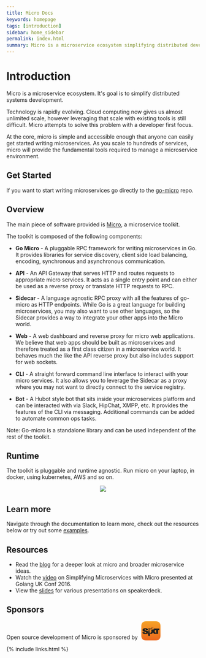 ```yaml
---
title: Micro Docs
keywords: homepage
tags: [introduction]
sidebar: home_sidebar
permalink: index.html
summary: Micro is a microservice ecosystem simplifying distributed development. It provides the fundamental building blocks for developing distributed applications. The micro documentation is here as a guide for adopting Micro.
---
```


# Introduction

Micro is a microservice ecosystem. It's goal is to simplify distributed systems development. 

Technology is rapidly evolving. Cloud computing now gives us almost unlimited scale, however leveraging that scale with existing tools is still difficult. 
Micro attempts to solve this problem with a developer first focus.

At the core, micro is simple and accessible enough that anyone can easily get started writing microservices. As you scale to hundreds of services, micro 
will provide the fundamental tools required to manage a microservice environment.

## Get Started

If you want to start writing microservices go directly to the [go-micro](https://github.com/micro/go-micro) repo.

## Overview

The main piece of software provided is [Micro](https://github.com/micro/micro), a microservice toolkit.

The toolkit is composed of the following components:

- **Go Micro** - A pluggable RPC framework for writing microservices in Go. It provides libraries for 
service discovery, client side load balancing, encoding, synchronous and asynchronous communication.


- **API** - An API Gateway that serves HTTP and routes requests to appropriate micro services. 
It acts as a single entry point and can either be used as a reverse proxy or translate HTTP requests to RPC.

- **Sidecar** - A language agnostic RPC proxy with all the features of go-micro as HTTP endpoints. While Go is a great language for building microservices, 
you may also want to use other languages, so the Sidecar provides a way to integrate your other apps into the Micro world.

- **Web** - A web dashboard and reverse proxy for micro web applications. We believe that 
web apps should be built as microservices and therefore treated as a first class citizen in a microservice world. It behaves much the like the API 
reverse proxy but also includes support for web sockets.

- **CLI** - A straight forward command line interface to interact with your micro services. 
It also allows you to leverage the Sidecar as a proxy where you may not want to directly connect to the service registry.

- **Bot** - A Hubot style bot that sits inside your microservices platform and can be interacted with via Slack, HipChat, XMPP, etc. 
It provides the features of the CLI via messaging. Additional commands can be added to automate common ops tasks.
  
Note: Go-micro is a standalone library and can be used independent of the rest of the toolkit.

## Runtime

The toolkit is pluggable and runtime agnostic. Run micro on your laptop, in docker, using kubernetes, AWS and so on.

<p align="center">
  <img src="images/overview.png" />
</p>

## Learn more

Navigate through the documentation to learn more, check out the resources below or try out some [examples](https://github.com/micro/examples).

## Resources

- Read the [blog](https://micro.mu/blog/) for a deeper look at micro and broader microservice ideas.
- Watch the [video](https://www.youtube.com/watch?v=xspaDovwk34) on Simplifying Microservices with Micro presented at Golang UK Conf 2016.
- View the [slides](https://speakerdeck.com/asim) for various presentations on speakerdeck.

## Sponsors

Open source development of Micro is sponsored by <img src="images/sixt_logo.png" style="width:50px; height=auto; vertical-align: bottom; padding-left: 5px;" />

{% include links.html %}
